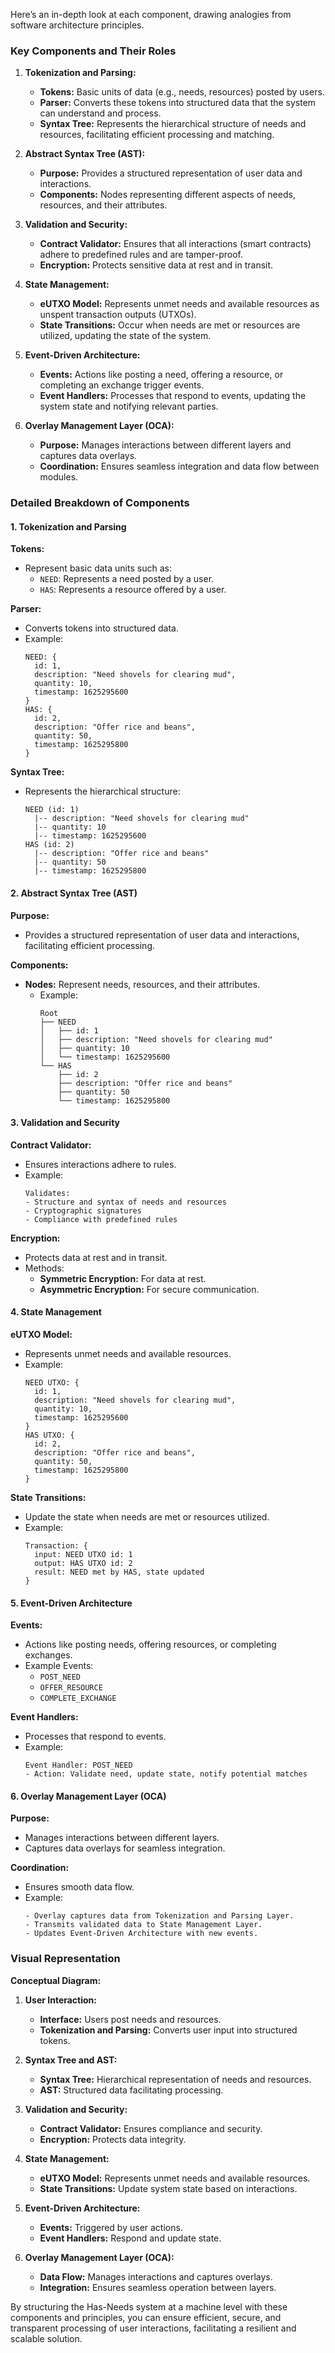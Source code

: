 Here’s an in-depth look at each component, drawing analogies from software architecture principles.

### Key Components and Their Roles

1. **Tokenization and Parsing:**
   - **Tokens:** Basic units of data (e.g., needs, resources) posted by users.
   - **Parser:** Converts these tokens into structured data that the system can understand and process.
   - **Syntax Tree:** Represents the hierarchical structure of needs and resources, facilitating efficient processing and matching.

2. **Abstract Syntax Tree (AST):**
   - **Purpose:** Provides a structured representation of user data and interactions.
   - **Components:** Nodes representing different aspects of needs, resources, and their attributes.

3. **Validation and Security:**
   - **Contract Validator:** Ensures that all interactions (smart contracts) adhere to predefined rules and are tamper-proof.
   - **Encryption:** Protects sensitive data at rest and in transit.

4. **State Management:**
   - **eUTXO Model:** Represents unmet needs and available resources as unspent transaction outputs (UTXOs).
   - **State Transitions:** Occur when needs are met or resources are utilized, updating the state of the system.

5. **Event-Driven Architecture:**
   - **Events:** Actions like posting a need, offering a resource, or completing an exchange trigger events.
   - **Event Handlers:** Processes that respond to events, updating the system state and notifying relevant parties.

6. **Overlay Management Layer (OCA):**
   - **Purpose:** Manages interactions between different layers and captures data overlays.
   - **Coordination:** Ensures seamless integration and data flow between modules.

### Detailed Breakdown of Components

#### 1. Tokenization and Parsing

**Tokens:**
- Represent basic data units such as:
  - `NEED`: Represents a need posted by a user.
  - `HAS`: Represents a resource offered by a user.

**Parser:**
- Converts tokens into structured data.
- Example:
  ```plaintext
  NEED: {
    id: 1,
    description: "Need shovels for clearing mud",
    quantity: 10,
    timestamp: 1625295600
  }
  HAS: {
    id: 2,
    description: "Offer rice and beans",
    quantity: 50,
    timestamp: 1625295800
  }
  ```

**Syntax Tree:**
- Represents the hierarchical structure:
  ```plaintext
  NEED (id: 1)
    |-- description: "Need shovels for clearing mud"
    |-- quantity: 10
    |-- timestamp: 1625295600
  HAS (id: 2)
    |-- description: "Offer rice and beans"
    |-- quantity: 50
    |-- timestamp: 1625295800
  ```

#### 2. Abstract Syntax Tree (AST)

**Purpose:**
- Provides a structured representation of user data and interactions, facilitating efficient processing.

**Components:**
- **Nodes:** Represent needs, resources, and their attributes.
  - Example:
    ```plaintext
    Root
    ├── NEED
    │   ├── id: 1
    │   ├── description: "Need shovels for clearing mud"
    │   ├── quantity: 10
    │   └── timestamp: 1625295600
    └── HAS
        ├── id: 2
        ├── description: "Offer rice and beans"
        ├── quantity: 50
        └── timestamp: 1625295800
    ```

#### 3. Validation and Security

**Contract Validator:**
- Ensures interactions adhere to rules.
- Example:
  ```plaintext
  Validates:
  - Structure and syntax of needs and resources
  - Cryptographic signatures
  - Compliance with predefined rules
  ```

**Encryption:**
- Protects data at rest and in transit.
- Methods:
  - **Symmetric Encryption:** For data at rest.
  - **Asymmetric Encryption:** For secure communication.

#### 4. State Management

**eUTXO Model:**
- Represents unmet needs and available resources.
- Example:
  ```plaintext
  NEED UTXO: {
    id: 1,
    description: "Need shovels for clearing mud",
    quantity: 10,
    timestamp: 1625295600
  }
  HAS UTXO: {
    id: 2,
    description: "Offer rice and beans",
    quantity: 50,
    timestamp: 1625295800
  }
  ```

**State Transitions:**
- Update the state when needs are met or resources utilized.
- Example:
  ```plaintext
  Transaction: {
    input: NEED UTXO id: 1
    output: HAS UTXO id: 2
    result: NEED met by HAS, state updated
  }
  ```

#### 5. Event-Driven Architecture

**Events:**
- Actions like posting needs, offering resources, or completing exchanges.
- Example Events:
  - `POST_NEED`
  - `OFFER_RESOURCE`
  - `COMPLETE_EXCHANGE`

**Event Handlers:**
- Processes that respond to events.
- Example:
  ```plaintext
  Event Handler: POST_NEED
  - Action: Validate need, update state, notify potential matches
  ```

#### 6. Overlay Management Layer (OCA)

**Purpose:**
- Manages interactions between different layers.
- Captures data overlays for seamless integration.

**Coordination:**
- Ensures smooth data flow.
- Example:
  ```plaintext
  - Overlay captures data from Tokenization and Parsing Layer.
  - Transmits validated data to State Management Layer.
  - Updates Event-Driven Architecture with new events.
  ```

### Visual Representation

**Conceptual Diagram:**
1. **User Interaction:**
   - **Interface:** Users post needs and resources.
   - **Tokenization and Parsing:** Converts user input into structured tokens.

2. **Syntax Tree and AST:**
   - **Syntax Tree:** Hierarchical representation of needs and resources.
   - **AST:** Structured data facilitating processing.

3. **Validation and Security:**
   - **Contract Validator:** Ensures compliance and security.
   - **Encryption:** Protects data integrity.

4. **State Management:**
   - **eUTXO Model:** Represents unmet needs and available resources.
   - **State Transitions:** Update system state based on interactions.

5. **Event-Driven Architecture:**
   - **Events:** Triggered by user actions.
   - **Event Handlers:** Respond and update state.

6. **Overlay Management Layer (OCA):**
   - **Data Flow:** Manages interactions and captures overlays.
   - **Integration:** Ensures seamless operation between layers.

By structuring the Has-Needs system at a machine level with these components and principles, you can ensure efficient, secure, and transparent processing of user interactions, facilitating a resilient and scalable solution.